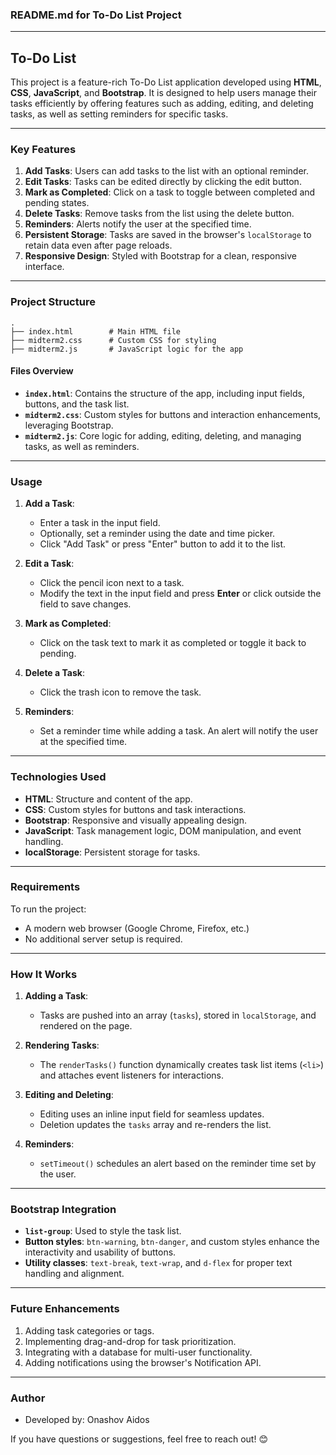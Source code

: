 ### README.md for To-Do List Project

---

## **To-Do List**

This project is a feature-rich To-Do List application developed using **HTML**, **CSS**, **JavaScript**, and **Bootstrap**. It is designed to help users manage their tasks efficiently by offering features such as adding, editing, and deleting tasks, as well as setting reminders for specific tasks.

---

### **Key Features**

1. **Add Tasks**: Users can add tasks to the list with an optional reminder.
2. **Edit Tasks**: Tasks can be edited directly by clicking the edit button.
3. **Mark as Completed**: Click on a task to toggle between completed and pending states.
4. **Delete Tasks**: Remove tasks from the list using the delete button.
5. **Reminders**: Alerts notify the user at the specified time.
6. **Persistent Storage**: Tasks are saved in the browser's `localStorage` to retain data even after page reloads.
7. **Responsive Design**: Styled with Bootstrap for a clean, responsive interface.

---

### **Project Structure**

```
.
├── index.html        # Main HTML file
├── midterm2.css      # Custom CSS for styling
├── midterm2.js       # JavaScript logic for the app
```

#### **Files Overview**
- **`index.html`**: Contains the structure of the app, including input fields, buttons, and the task list.
- **`midterm2.css`**: Custom styles for buttons and interaction enhancements, leveraging Bootstrap.
- **`midterm2.js`**: Core logic for adding, editing, deleting, and managing tasks, as well as reminders.

---

### **Usage**

1. **Add a Task**:
   - Enter a task in the input field.
   - Optionally, set a reminder using the date and time picker.
   - Click "Add Task" or  press "Enter" button to add it to the list.

2. **Edit a Task**:
   - Click the pencil icon next to a task.
   - Modify the text in the input field and press **Enter** or click outside the field to save changes.

3. **Mark as Completed**:
   - Click on the task text to mark it as completed or toggle it back to pending.

4. **Delete a Task**:
   - Click the trash icon to remove the task.

5. **Reminders**:
   - Set a reminder time while adding a task. An alert will notify the user at the specified time.

---

### **Technologies Used**

- **HTML**: Structure and content of the app.
- **CSS**: Custom styles for buttons and task interactions.
- **Bootstrap**: Responsive and visually appealing design.
- **JavaScript**: Task management logic, DOM manipulation, and event handling.
- **localStorage**: Persistent storage for tasks.

---

### **Requirements**
To run the project:
- A modern web browser (Google Chrome, Firefox, etc.)
- No additional server setup is required.

---

### **How It Works**

1. **Adding a Task**:
   - Tasks are pushed into an array (`tasks`), stored in `localStorage`, and rendered on the page.

2. **Rendering Tasks**:
   - The `renderTasks()` function dynamically creates task list items (`<li>`) and attaches event listeners for interactions.

3. **Editing and Deleting**:
   - Editing uses an inline input field for seamless updates.
   - Deletion updates the `tasks` array and re-renders the list.

4. **Reminders**:
   - `setTimeout()` schedules an alert based on the reminder time set by the user.

---

### **Bootstrap Integration**

- **`list-group`**: Used to style the task list.
- **Button styles**: `btn-warning`, `btn-danger`, and custom styles enhance the interactivity and usability of buttons.
- **Utility classes**: `text-break`, `text-wrap`, and `d-flex` for proper text handling and alignment.

---

### **Future Enhancements**

1. Adding task categories or tags.
2. Implementing drag-and-drop for task prioritization.
3. Integrating with a database for multi-user functionality.
4. Adding notifications using the browser's Notification API.

---

### **Author**
- Developed by: Onashov Aidos

If you have questions or suggestions, feel free to reach out! 😊
